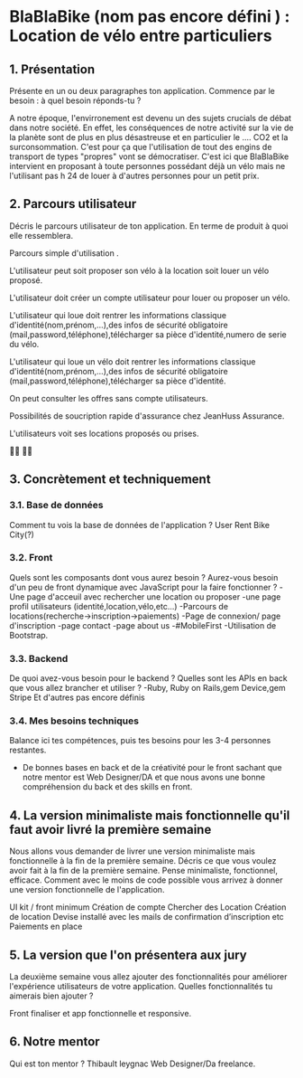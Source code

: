 # BlaBlaBike (nom pas encore défini ) : Location de vélo entre particuliers 

## 1. Présentation
Présente en un ou deux paragraphes ton application. Commence par le besoin : à quel besoin réponds-tu ? 

A notre époque, l'envirronement est devenu un des sujets crucials de débat dans notre société. En effet, les conséquences de notre activité sur la vie de la planète sont de plus en plus désastreuse et en particulier le  .... CO2 et la surconsommation.
C'est pour ça que l'utilisation de tout des engins de transport de types "propres" vont se démocratiser.
C'est ici que BlaBlaBike intervient en proposant à toute personnes possédant déjà un vélo mais ne l'utilisant pas h 24 de louer à d'autres personnes pour un petit prix.

## 2. Parcours utilisateur

Décris le parcours utilisateur de ton application. En terme de produit à quoi elle ressemblera. 

Parcours simple d'utilisation .

L'utilisateur peut soit proposer son vélo à la location soit louer un vélo proposé.

L'utilisateur doit créer un compte utilisateur pour louer ou proposer un vélo.

L'utilisateur qui loue doit rentrer les informations classique d'identité(nom,prénom,...),des infos de sécurité obligatoire (mail,password,téléphone),télécharger sa pièce d'identité,numero de serie du vélo.

L'utilisateur qui loue un vélo doit rentrer les informations classique d'identité(nom,prénom,...),des infos de sécurité obligatoire (mail,password,téléphone),télécharger sa pièce d'identité.

On peut consulter les offres sans compte utilisateurs.

Possibilités de soucription rapide d'assurance chez JeanHuss Assurance.

L'utilisateurs voit ses locations proposés ou prises.


:biking_man: :biking_woman:

## 3. Concrètement et techniquement

### 3.1. Base de données
Comment tu vois la base de données de l'application ?
User
Rent 
Bike
City(?)

### 3.2. Front
Quels sont les composants dont vous aurez besoin ? Aurez-vous besoin d'un peu de front dynamique avec JavaScript pour la faire fonctionner ? 
-Une page d'acceuil avec rechercher une location ou proposer
-une page profil utilisateurs (identité,location,vélo,etc...)
-Parcours de locations(recherche->inscription->paiements)
-Page de connexion/ page d'inscription
-page contact 
-page about us 
-#MobileFirst
-Utilisation de Bootstrap.


### 3.3. Backend
De quoi avez-vous besoin pour le backend ? Quelles sont les APIs en back que vous allez brancher et utiliser ?
-Ruby, Ruby on Rails,gem Device,gem Stripe
Et d'autres pas encore définis 

### 3.4. Mes besoins techniques
Balance ici tes compétences, puis tes besoins pour les 3-4 personnes restantes.
- De bonnes bases en back et de la créativité pour le front sachant que notre mentor est Web Designer/DA et que nous avons une bonne compréhension du back et des skills en front.

## 4. La version minimaliste mais fonctionnelle qu'il faut avoir livré la première semaine
Nous allons vous demander de livrer une version minimaliste mais fonctionnelle à la fin de la première semaine. Décris ce que vous voulez avoir fait à la fin de la première semaine. Pense minimaliste, fonctionnel, efficace. Comment avec le moins de code possible vous arrivez à donner une version fonctionnelle de l'application. 

UI kit / front minimum 
Création de compte
Chercher des Location
Création de location
Devise installé avec les mails de confirmation d’inscription etc
Paiements en place 



## 5. La version que l'on présentera aux jury
La deuxième semaine vous allez ajouter des fonctionnalités pour améliorer l'expérience utilisateurs de votre application. Quelles fonctionnalités tu aimerais bien ajouter ?

Front finaliser et app fonctionnelle et responsive.


## 6. Notre mentor
Qui est ton mentor ?
Thibault leygnac Web Designer/Da freelance.
